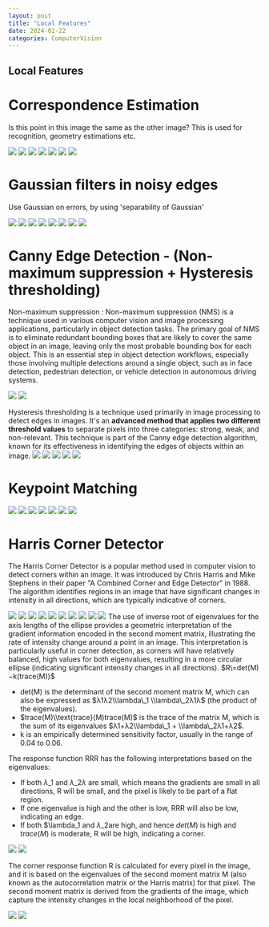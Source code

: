 ```yaml
---
layout: post
title: "Local Features"
date: 2024-02-22
categories: ComputerVision
---
```


## Local Features

# Correspondence Estimation
Is this point in this image the same as the other image? This is used for recognition, geometry estimations etc.

![](/images/2024-02-22/1.png)
![](/images/2024-02-22/2.png)
![](/images/2024-02-22/3.png)
![](/images/2024-02-22/4.png)
![](/images/2024-02-22/5.png)
![](/images/2024-02-22/6.png)
![](/images/2024-02-22/7.png)


# Gaussian filters in noisy edges
Use Gaussian on errors, by using 'separability of Gaussian'

![](/images/2024-02-22/8.png)
![](/images/2024-02-22/9.png)
![](/images/2024-02-22/10.png)
![](/images/2024-02-22/11.png)
![](/images/2024-02-22/12.png)
![](/images/2024-02-22/13.png)
![](/images/2024-02-22/14.png)
![](/images/2024-02-22/15.png)


# Canny Edge Detection - (Non-maximum suppression + Hysteresis thresholding)

Non-maximum suppression : Non-maximum suppression (NMS) is a technique used in various computer vision and image processing applications, particularly in object detection tasks. The primary goal of NMS is to eliminate redundant bounding boxes that are likely to cover the same object in an image, leaving only the most probable bounding box for each object. This is an essential step in object detection workflows, especially those involving multiple detections around a single object, such as in face detection, pedestrian detection, or vehicle detection in autonomous driving systems.


![](/images/2024-02-22/16.png)
![](/images/2024-02-22/17.png)


Hysteresis thresholding is a technique used primarily in image processing to detect edges in images. It's an **advanced method that applies two different threshold values** to separate pixels into three categories: strong, weak, and non-relevant. This technique is part of the Canny edge detection algorithm, known for its effectiveness in identifying the edges of objects within an image.
![](/images/2024-02-22/18.png)
![](/images/2024-02-22/19.png)
![](/images/2024-02-22/20.png)
![](/images/2024-02-22/21.png)
![](/images/2024-02-22/22.png)

# Keypoint Matching

![](/images/2024-02-22/23.png)
![](/images/2024-02-22/24.png)
![](/images/2024-02-22/25.png)
![](/images/2024-02-22/26.png)
![](/images/2024-02-22/27.png)
![](/images/2024-02-22/28.png)
![](/images/2024-02-22/29.png)


# Harris Corner Detector
The Harris Corner Detector is a popular method used in computer vision to detect corners within an image. It was introduced by Chris Harris and Mike Stephens in their paper "A Combined Corner and Edge Detector" in 1988. The algorithm identifies regions in an image that have significant changes in intensity in all directions, which are typically indicative of corners.

![](/images/2024-02-22/30.png)
![](/images/2024-02-22/31.png)
![](/images/2024-02-22/32.png)
![](/images/2024-02-22/33.png)
![](/images/2024-02-22/34.png)
![](/images/2024-02-22/35.png)
![](/images/2024-02-22/36.png)
![](/images/2024-02-22/37.png)
![](/images/2024-02-22/38.png)
![](/images/2024-02-22/39.png)
The use of inverse root of eigenvalues for the axis lengths of the ellipse provides a geometric interpretation of the gradient information encoded in the second moment matrix, illustrating the rate of intensity change around a point in an image. This interpretation is particularly useful in corner detection, as corners will have relatively balanced, high values for both eigenvalues, resulting in a more circular ellipse (indicating significant intensity changes in all directions).
$R\=det(M)−k(trace(M))$
*   det(M) is the determinant of the second moment matrix M, which can also be expressed as $λ1λ2\\lambda\_1 \\lambda\_2λ1​λ$ (the product of the eigenvalues).
*   $trace(M)\\text{trace}(M)trace(M)$ is the trace of the matrix M, which is the sum of its eigenvalues $λ1+λ2\\lambda\_1 + \\lambda\_2λ1​+λ2$​.
*   k is an empirically determined sensitivity factor, usually in the range of 0.04 to 0.06.

The response function RRR has the following interpretations based on the eigenvalues:

*   If both $\lambda\_1$​ and $\lambda\_2λ$ are small, which means the gradients are small in all directions, R will be small, and the pixel is likely to be part of a flat region.
*   If one eigenvalue is high and the other is low, RRR will also be low, indicating an edge.
*   If both $\lambda\_1​ and $\lambda\_2$​ are high, and hence $det⁡(M)$ is high and $trace(M)$ is moderate, R will be high, indicating a corner.


![](/images/2024-02-22/40.png)
![](/images/2024-02-22/41.png)

The corner response function R is calculated for every pixel in the image, and it is based on the eigenvalues of the second moment matrix M (also known as the autocorrelation matrix or the Harris matrix) for that pixel. The second moment matrix is derived from the gradients of the image, which capture the intensity changes in the local neighborhood of the pixel.


![](/images/2024-02-22/42.png)
![](/images/2024-02-22/43.png)
